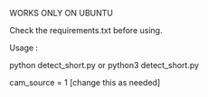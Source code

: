WORKS ONLY ON UBUNTU

Check the requirements.txt before using.

Usage :

python detect_short.py or python3 detect_short.py

cam_source = 1 [change this as needed]
